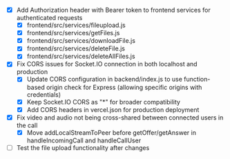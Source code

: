 - [x] Add Authorization header with Bearer token to frontend services for authenticated requests
  - [x] frontend/src/services/fileupload.js
  - [x] frontend/src/services/getFiles.js
  - [x] frontend/src/services/downloadFile.js
  - [x] frontend/src/services/deleteFile.js
  - [x] frontend/src/services/deleteAllFiles.js
- [x] Fix CORS issues for Socket.IO connection in both localhost and production
  - [x] Update CORS configuration in backend/index.js to use function-based origin check for Express (allowing specific origins with credentials)
  - [x] Keep Socket.IO CORS as "*" for broader compatibility
  - [x] Add CORS headers in vercel.json for production deployment
- [x] Fix video and audio not being cross-shared between connected users in the call
  - [x] Move addLocalStreamToPeer before getOffer/getAnswer in handleIncomingCall and handleCallUser
- [ ] Test the file upload functionality after changes
